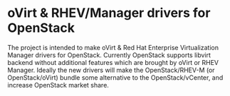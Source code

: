 # oVirt &amp; RHEV/Manager drivers for OpenStack
The project is intended to make oVirt &amp; Red Hat Enterprise Virtualization Manager drivers for OpenStack. Currently OpenStack supports libvirt backend without additional features which are brought by oVirt or RHEV Manager. Ideally the new drivers will make the OpenStack/RHEV-M (or OpenStack/oVirt) bundle some alternative to the OpenStack/vCenter, and increase OpenStack market share.
